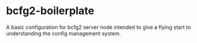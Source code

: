 bcfg2-boilerplate
=================

A basic configuration for bcfg2 server node intended to give a flying start to understanding the config management system.